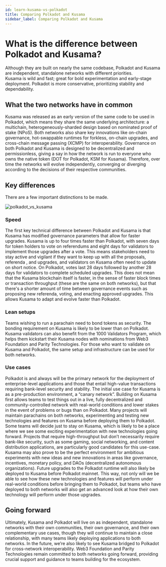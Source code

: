 ```yaml
---
id: learn-kusama-vs-polkadot
title: Comparing Polkadot and Kusama
sidebar_label: Comparing Polkadot and Kusama
---
```


# What is the difference between Polkadot and Kusama?

Although they are built on nearly the same codebase, Polkadot and Kusama are independent, standalone networks with different priorities.  
Kusama is wild and fast; great for bold experimentation and early-stage deployment. Polkadot is more conservative, prioritizing stability and dependability.

## What the two networks have in common

Kusama was released as an early version of the same code to be used in Polkadot, which means they share the same underlying architecture: a multichain, heterogeneously-sharded design based on nominated proof of stake (NPoS).
Both networks also share key innovations like on-chain governance, hot-swappable runtimes for forkless, on-chain upgrades, and cross-chain message passing (XCMP) for interoperability.
Governance on both Polkadot and Kusama is designed to be decentralized and permissionless, giving a say in how the network is run to everyone who owns the native token (DOT for Polkadot, KSM for Kusama). Therefore, over time the networks will evolve independently, converging or diverging according to the decisions of their respective communities.

## Key differences

There are a few important distinctions to be made.

![polkadot_vs_kusama](/img/polkadot_vs_kusama.png)
 
### Speed

The first key technical difference between Polkadot and Kusama is that Kusama has modified governance parameters that allow for faster upgrades.
Kusama is up to four times faster than Polkadot, with seven days for token holders to vote on referendums and eight days for validators to implement those upgrades after a vote. This means stakeholders need to stay active and vigilant if they want to keep up with all the proposals, referenda , and upgrades, and validators on Kusama often need to update on short notice.
On Polkadot, votes last 28 days followed by another 28 days for validators to complete scheduled upgrades.
This does not mean that the Kusama blockchain itself is faster, in the sense of faster block times or transaction throughput (these are the same on both networks), but that there's a shorter amount of time between governance events such as proposing new referenda, voting, and enacting approved upgrades. This allows Kusama to adapt and evolve faster than Polkadot.

### Lean setups

Teams wishing to run a parachain need to bond tokens as security. The bonding requirement on Kusama is likely to be lower than on Polkadot.
Kusama validators can also benefit from the 1000 Validators Program, which helps them kickstart their Kusama nodes with nominations from Web3 Foundation and Parity Technologies.
For those who want to validate on Kusama and Polkadot, the same setup and infrastructure can be used for both networks.

### Use cases

Polkadot is and always will be the primary network for the deployment of enterprise-level applications and those that entail high-value transactions requiring bank-level security and stability.
The initial use case for Kusama is as a pre-production environment, a “canary network”. Building on Kusama first allows teams to test things out in a live, fully decentralized and community-controlled network with real-world conditions and lower stakes in the event of problems or bugs than on Polkadot.
Many projects will maintain parachains on both networks, experimenting and testing new technologies and features on Kusama before deploying them to Polkadot.
Some teams will decide just to stay on Kusama, which is likely to be a place where we see some exciting experimentation with new technologies going forward.
Projects that require high-throughput but don’t necessarily require bank-like security, such as some gaming, social networking, and content distribution applications, are particularly good candidates for this use-case.
Kusama may also prove to be the perfect environment for ambitious experiments with new ideas and new innovations in areas like governance, incentives, monetary policy, and DAOs (decentralized autonomous organizations).
Future upgrades to the Polkadot runtime will also likely be deployed to Kusama before Polkadot mainnet. This way, not only will we be able to see how these new technologies and features will perform under real-world conditions before bringing them to Polkadot, but teams who have deployed to both networks will also get an advanced look at how their own technology will perform under those upgrades.

## Going forward

Ultimately, Kusama and Polkadot will live on as independent, standalone networks with their own communities, their own governance, and their own complementary use cases, though they will continue to maintain a close relationship, with many teams likely deploying applications to both networks.
In the future, we’re also likely to see Kusama bridged to Polkadot for cross-network interoperability.
Web3 Foundation and Parity Technologies remain committed to both networks going forward, providing crucial support and guidance to teams building for the ecosystem.
